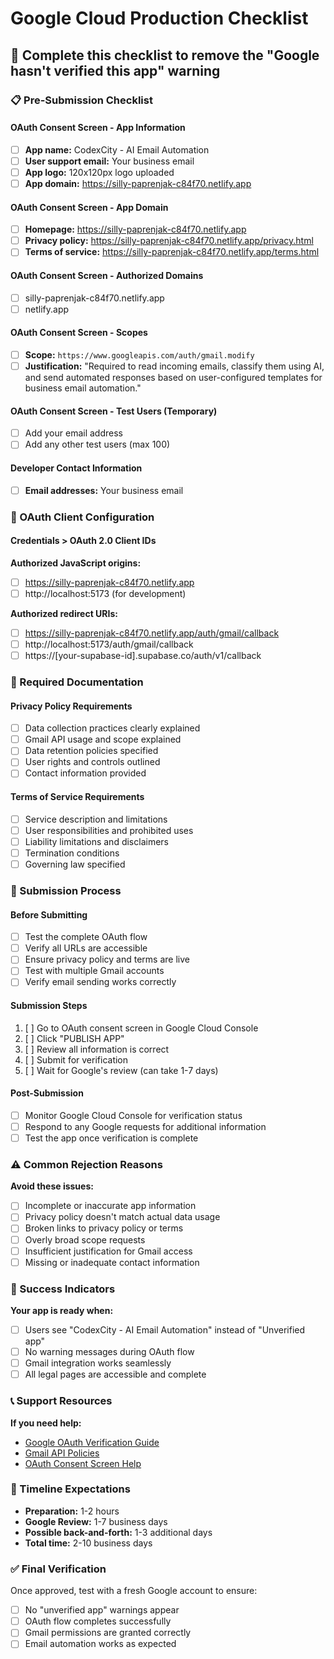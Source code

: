 # Google Cloud Production Checklist

## 🎯 Complete this checklist to remove the "Google hasn't verified this app" warning

### 📋 Pre-Submission Checklist

#### OAuth Consent Screen - App Information
- [ ] **App name:** CodexCity - AI Email Automation
- [ ] **User support email:** Your business email
- [ ] **App logo:** 120x120px logo uploaded
- [ ] **App domain:** https://silly-paprenjak-c84f70.netlify.app

#### OAuth Consent Screen - App Domain
- [ ] **Homepage:** https://silly-paprenjak-c84f70.netlify.app
- [ ] **Privacy policy:** https://silly-paprenjak-c84f70.netlify.app/privacy.html
- [ ] **Terms of service:** https://silly-paprenjak-c84f70.netlify.app/terms.html

#### OAuth Consent Screen - Authorized Domains
- [ ] silly-paprenjak-c84f70.netlify.app
- [ ] netlify.app

#### OAuth Consent Screen - Scopes
- [ ] **Scope:** `https://www.googleapis.com/auth/gmail.modify`
- [ ] **Justification:** "Required to read incoming emails, classify them using AI, and send automated responses based on user-configured templates for business email automation."

#### OAuth Consent Screen - Test Users (Temporary)
- [ ] Add your email address
- [ ] Add any other test users (max 100)

#### Developer Contact Information
- [ ] **Email addresses:** Your business email

### 🔧 OAuth Client Configuration

#### Credentials > OAuth 2.0 Client IDs

**Authorized JavaScript origins:**
- [ ] https://silly-paprenjak-c84f70.netlify.app
- [ ] http://localhost:5173 (for development)

**Authorized redirect URIs:**
- [ ] https://silly-paprenjak-c84f70.netlify.app/auth/gmail/callback
- [ ] http://localhost:5173/auth/gmail/callback
- [ ] https://[your-supabase-id].supabase.co/auth/v1/callback

### 📄 Required Documentation

#### Privacy Policy Requirements
- [ ] Data collection practices clearly explained
- [ ] Gmail API usage and scope explained
- [ ] Data retention policies specified
- [ ] User rights and controls outlined
- [ ] Contact information provided

#### Terms of Service Requirements
- [ ] Service description and limitations
- [ ] User responsibilities and prohibited uses
- [ ] Liability limitations and disclaimers
- [ ] Termination conditions
- [ ] Governing law specified

### 🚀 Submission Process

#### Before Submitting
- [ ] Test the complete OAuth flow
- [ ] Verify all URLs are accessible
- [ ] Ensure privacy policy and terms are live
- [ ] Test with multiple Gmail accounts
- [ ] Verify email sending works correctly

#### Submission Steps
1. [ ] Go to OAuth consent screen in Google Cloud Console
2. [ ] Click "PUBLISH APP" 
3. [ ] Review all information is correct
4. [ ] Submit for verification
5. [ ] Wait for Google's review (can take 1-7 days)

#### Post-Submission
- [ ] Monitor Google Cloud Console for verification status
- [ ] Respond to any Google requests for additional information
- [ ] Test the app once verification is complete

### ⚠️ Common Rejection Reasons

**Avoid these issues:**
- [ ] Incomplete or inaccurate app information
- [ ] Privacy policy doesn't match actual data usage
- [ ] Broken links to privacy policy or terms
- [ ] Overly broad scope requests
- [ ] Insufficient justification for Gmail access
- [ ] Missing or inadequate contact information

### 🎉 Success Indicators

**Your app is ready when:**
- [ ] Users see "CodexCity - AI Email Automation" instead of "Unverified app"
- [ ] No warning messages during OAuth flow
- [ ] Gmail integration works seamlessly
- [ ] All legal pages are accessible and complete

### 📞 Support Resources

**If you need help:**
- [Google OAuth Verification Guide](https://support.google.com/cloud/answer/9110914)
- [Gmail API Policies](https://developers.google.com/gmail/api/auth/scopes)
- [OAuth Consent Screen Help](https://support.google.com/cloud/answer/10311615)

### 🔄 Timeline Expectations

- **Preparation:** 1-2 hours
- **Google Review:** 1-7 business days
- **Possible back-and-forth:** 1-3 additional days
- **Total time:** 2-10 business days

### ✅ Final Verification

Once approved, test with a fresh Google account to ensure:
- [ ] No "unverified app" warnings appear
- [ ] OAuth flow completes successfully
- [ ] Gmail permissions are granted correctly
- [ ] Email automation works as expected